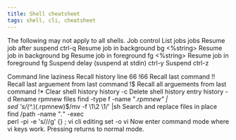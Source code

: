 ```yaml
---
title: Shell cheatsheet
tags: shell, cli, cheatsheet
---
```

The following may not apply to all shells.
Job control List jobs   jobs
Resume job after suspend   ctrl-q
Resume job in background   bg <%string>
Resume job in background   bg <job number>
Resume job in foreground   fg <%string>
Resume job in foreground   fg <job number>
Suspend delay (suspend at stdin)    ctrl-y
Suspend  ctrl-z

Command line laziness Recall history line 66    !66
Recall last command  !!
Recall last arguement from last command   !$
Recall all arguements from last command   !*
Clear shell history  history -c
Delete shell history entry    history -d <number>
Rename rpmnew files  find -type f -name "*.rpmnew" |\
sed 's/\(^.*\)\(\.rpmnew\)$/mv -f \1\2 \1/' |sh
Search and replace files in place   find /path -name "*.*" -exec \
perl -pi -e 's///g' {} \;
vi cli editing    set -o vi Now <esc> enter command mode where vi keys work. Pressing <enter> returns to normal mode.
